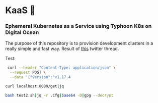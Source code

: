 # KaaS 🧀

### Ephemeral Kubernetes as a Service using Typhoon K8s on Digital Ocean

The purpose of this repository is to provision development clusters in a really simple and fast way. Result of [this](https://twitter.com/errordeveloper/status/1240262848351211520) twitter thread.

Test:

```sh
 curl --header "Content-Type: application/json" \
  --request POST \
  --data '{"version":"v1.17.4
```

```sh
curl localhost:8080/get|jq

bash test2.sh|jq -r .Cfg|base64 -D|gpg --decrypt
```
